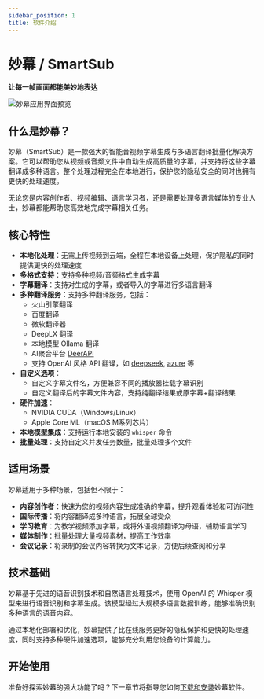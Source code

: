```yaml
---
sidebar_position: 1
title: 软件介绍
---
```


# 妙幕 / SmartSub

**让每一帧画面都能美妙地表达**

<div className="img-container">
  <img src="/img/preview.png" alt="妙幕应用界面预览" />
</div>

## 什么是妙幕？

妙幕（SmartSub）是一款强大的智能音视频字幕生成与多语言翻译批量化解决方案。它可以帮助您从视频或音频文件中自动生成高质量的字幕，并支持将这些字幕翻译成多种语言。整个处理过程完全在本地进行，保护您的隐私安全的同时也拥有更快的处理速度。

无论您是内容创作者、视频编辑、语言学习者，还是需要处理多语言媒体的专业人士，妙幕都能帮助您高效地完成字幕相关任务。

## 核心特性

- **本地化处理**：无需上传视频到云端，全程在本地设备上处理，保护隐私的同时提供更快的处理速度
- **多格式支持**：支持多种视频/音频格式生成字幕
- **字幕翻译**：支持对生成的字幕，或者导入的字幕进行多语言翻译
- **多种翻译服务**：支持多种翻译服务，包括：
  - 火山引擎翻译
  - 百度翻译
  - 微软翻译器
  - DeepLX 翻译
  - 本地模型 Ollama 翻译
  - AI聚合平台 [DeerAPI](https://api.deerapi.com/register?aff=QvHM)
  - 支持 OpenAI 风格 API 翻译，如 [deepseek](https://www.deepseek.com/), [azure](https://azure.microsoft.com) 等
- **自定义选项**：
  - 自定义字幕文件名，方便兼容不同的播放器挂载字幕识别
  - 自定义翻译后的字幕文件内容，支持纯翻译结果或原字幕+翻译结果
- **硬件加速**：
  - NVIDIA CUDA（Windows/Linux）
  - Apple Core ML（macOS M系列芯片）
- **本地模型集成**：支持运行本地安装的 `whisper` 命令
- **批量处理**：支持自定义并发任务数量，批量处理多个文件

## 适用场景

妙幕适用于多种场景，包括但不限于：

- **内容创作者**：快速为您的视频内容生成准确的字幕，提升观看体验和可访问性
- **国际传播**：将内容翻译成多种语言，拓展全球受众
- **学习教育**：为教学视频添加字幕，或将外语视频翻译为母语，辅助语言学习
- **媒体制作**：批量处理大量视频素材，提高工作效率
- **会议记录**：将录制的会议内容转换为文本记录，方便后续查阅和分享

## 技术基础

妙幕基于先进的语音识别技术和自然语言处理技术，使用 OpenAI 的 Whisper 模型来进行语音识别和字幕生成。该模型经过大规模多语言数据训练，能够准确识别多种语言的语音内容。

通过本地化部署和优化，妙幕提供了比在线服务更好的隐私保护和更快的处理速度，同时支持多种硬件加速选项，能够充分利用您设备的计算能力。

## 开始使用

准备好探索妙幕的强大功能了吗？下一章节将指导您如何[下载和安装](./installation)妙幕软件。
